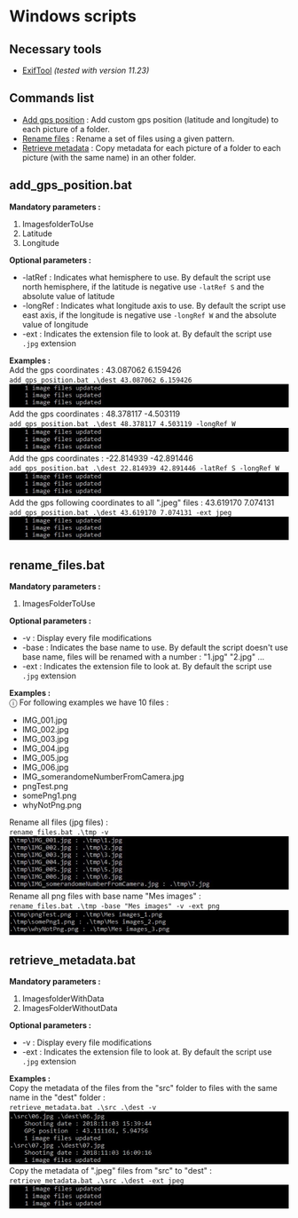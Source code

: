 # Windows scripts

## Necessary tools

- [ExifTool](http://owl.phy.queensu.ca/~phil/exiftool/) _(tested with version 11.23)_

## Commands list

- [Add gps position](##add_gps_position.bat) : Add custom gps position (latitude and longitude) to each picture of a folder.  
- [Rename files](##rename_files.bat) : Rename a set of files using a given pattern.  
- [Retrieve metadata](##retrieve_metadata.bat) : Copy metadata for each picture of a folder to each picture (with the same name) in an other folder.

## add_gps_position.bat

**Mandatory parameters :**

1. ImagesfolderToUse  
2. Latitude  
3. Longitude  

**Optional parameters :**

- -latRef : Indicates what hemisphere to use. By default the script use north hemisphere, if the latitude is negative use `-latRef S` and the absolute value of latitude  
- -longRef : Indicates what longitude axis to use. By default the script use east axis, if the longitude is negative use `-longRef W` and the absolute value of longitude  
- -ext : Indicates the extension file to look at. By default the script use `.jpg` extension

**Examples :**  
Add the gps coordinates : 43.087062 6.159426  
`add_gps_position.bat .\dest 43.087062 6.159426`  
 ![example-add_gps_result](imgs/example-add_gps_result.jpg)  
Add the gps coordinates : 48.378117 -4.503119  
`add_gps_position.bat .\dest 48.378117 4.503119 -longRef W`  
 ![example-add_gps_result](imgs/example-add_gps_result.jpg)  
Add the gps coordinates : -22.814939 -42.891446  
`add_gps_position.bat .\dest 22.814939 42.891446 -latRef S -longRef W`  
 ![example-add_gps_result](imgs/example-add_gps_result.jpg)  
Add the gps following coordinates to all ".jpeg" files : 43.619170 7.074131  
`add_gps_position.bat .\dest 43.619170 7.074131 -ext jpeg`  
 ![example-add_gps_result](imgs/example-add_gps_result.jpg)  

## rename_files.bat

**Mandatory parameters :**

1. ImagesFolderToUse  

**Optional parameters :**

- -v : Display every file modifications
- -base : Indicates the base name to use. By default the script doesn't use base name, files will be renamed with a number : "1.jpg" "2.jpg" ...  
- -ext : Indicates the extension file to look at. By default the script use `.jpg` extension

**Examples :**  
ⓘ For following examples we have 10 files :  

- IMG_001.jpg
- IMG_002.jpg
- IMG_003.jpg
- IMG_004.jpg
- IMG_005.jpg
- IMG_006.jpg
- IMG_somerandomeNumberFromCamera.jpg
- pngTest.png
- somePng1.png
- whyNotPng.png

Rename all files (jpg files) :  
`rename_files.bat .\tmp -v`  
 ![example-rename_files_verbose](imgs/example-rename_files_verbose.jpg)  
Rename all png files with base name "Mes images" :  
`rename_files.bat .\tmp -base "Mes images" -v -ext png`
 ![example-rename_files_base_extension](imgs/example-rename_files_base_extension.jpg)

## retrieve_metadata.bat

**Mandatory parameters :**

1. ImagesfolderWithData  
2. ImagesFolderWithoutData

**Optional parameters :**

- -v : Display every file modifications  
- -ext : Indicates the extension file to look at. By default the script use `.jpg` extension

**Examples :**  
Copy the metadata of the files from the "src" folder to files with the same name in the "dest" folder :  
`retrieve_metadata.bat .\src .\dest -v`
 ![example-retrieve_metadata_verbose](imgs/example-retrieve_metadata_verbose.jpg)  
Copy the metadata of ".jpeg" files from "src" to "dest" :  
`retrieve_metadata.bat .\src .\dest -ext jpeg`  
 ![example-retrieve_metadata_with_jpeg](imgs/example-add_gps_result.jpg)  